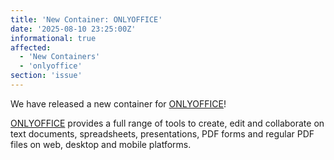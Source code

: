 ```yaml
---
title: 'New Container: ONLYOFFICE'
date: '2025-08-10 23:25:00Z'
informational: true
affected:
  - 'New Containers'
  - 'onlyoffice'
section: 'issue'
---
```

We have released a new container for [ONLYOFFICE](https://github.com/linuxserver/docker-onlyoffice)!

[ONLYOFFICE](https://www.onlyoffice.com/) provides a full range of tools to create, edit and collaborate on text documents, spreadsheets, presentations, PDF forms and regular PDF files on web, desktop and mobile platforms.
